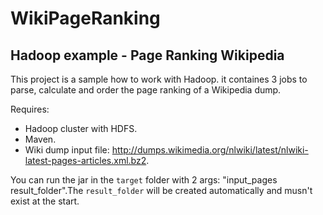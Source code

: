 # WikiPageRanking
##  Hadoop example - Page Ranking Wikipedia

This project is a sample how to work with Hadoop. it containes 3 jobs to parse, calculate and order the page ranking
of a Wikipedia dump.

Requires:

- Hadoop cluster with HDFS.
- Maven.
- Wiki dump input file: http://dumps.wikimedia.org/nlwiki/latest/nlwiki-latest-pages-articles.xml.bz2.

You can run the jar in the `target` folder with 2 args: "input_pages result_folder".The `result_folder` will be created automatically and musn't exist at the start. 
